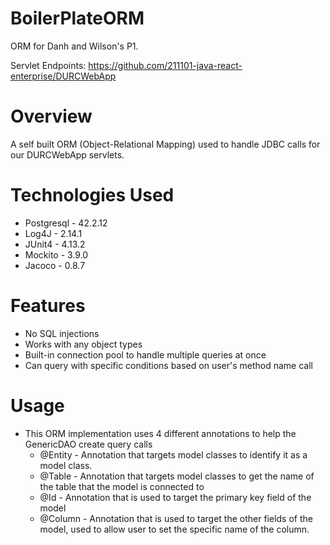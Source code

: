 # BoilerPlateORM
ORM for Danh and Wilson's P1.

Servlet Endpoints: https://github.com/211101-java-react-enterprise/DURCWebApp

# Overview

A self built ORM (Object-Relational Mapping) used to handle JDBC calls for our DURCWebApp servlets.

# Technologies Used

- Postgresql  - 42.2.12
- Log4J       - 2.14.1
- JUnit4      - 4.13.2
- Mockito     - 3.9.0
- Jacoco      - 0.8.7

# Features

- No SQL injections
- Works with any object types
- Built-in connection pool to handle multiple queries at once
- Can query with specific conditions based on user's method name call

# Usage

- This ORM implementation uses 4 different annotations to help the GenericDAO create query calls
  - @Entity - Annotation that targets model classes to identify it as a model class.
  - @Table - Annotation that targets model classes to get the name of the table that the model is connected to
  - @Id - Annotation that is used to target the primary key field of the model
  - @Column - Annotation that is used to target the other fields of the model, used to allow user to set the specific name of the column.
